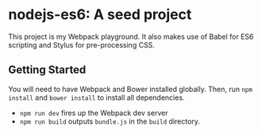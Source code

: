 # nodejs-es6: A seed project
This project is my Webpack playground. It also makes use of Babel for ES6 scripting and Stylus for pre-processing CSS.

## Getting Started
You will need to have Webpack and Bower installed globally. Then, run `npm install` and `bower install` to install all dependencies.
* `npm run dev` fires up the Webpack dev server
* `npm run build` outputs `bundle.js` in the `build` directory.
